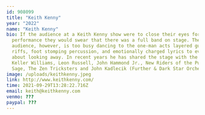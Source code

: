 ```yaml
---
id: 908099
title: "Keith Kenny"
year: "2022"
name: "Keith Kenny"
bio: If the audience at a Keith Kenny show were to close their eyes for the
  performance they would swear that there was a full band on stage. The
  audience, however, is too busy dancing to the one-man acts layered guitar
  riffs, foot stomping percussion, and emotionally charged lyrics to even think
  about looking away. In recent years he has shared the stage with the likes of
  Keller Williams, Leon Russell, John Hammond Jr., New Riders of the Purple
  Sage, The Zen Tricksters and John Kadlecik (Further & Dark Star Orchestra).
image: /uploads/keithkenny.jpeg
link: http://www.keithkenny.com/
time: 2021-09-29T13:28:22.716Z
email: keith@keithkenny.com
venmo: ???
paypal: ???
---
```

